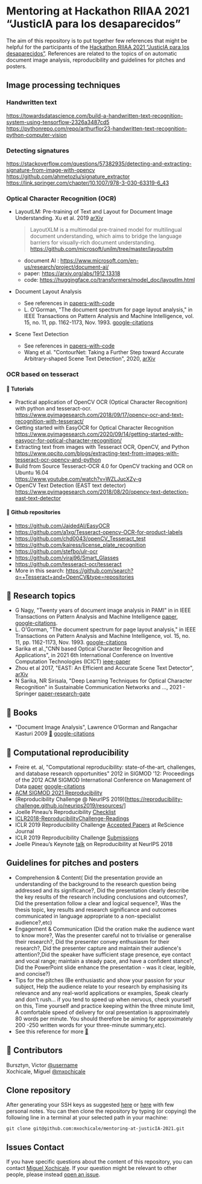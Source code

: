 # Mentoring at Hackathon RIIAA 2021 “JusticIA para los desaparecidos”
The aim of this repository is to put together few references that might be helpful for the participants of the [Hackathon RIIAA 2021 “JusticIA para los desaparecidos”](https://docs.google.com/document/d/1-4cKb-VQ6WOTmxnj1yc_pmQwYRFwmTxmf6xndlFYKmg/edit). 
References are related to the topics of on automatic document image analysis, reproducibility and guidelines for pitches and posters.

## Image processing techniques 

### Handwritten text 
https://towardsdatascience.com/build-a-handwritten-text-recognition-system-using-tensorflow-2326a3487cd5 
https://pythonrepo.com/repo/arthurflor23-handwritten-text-recognition-python-computer-vision

###  Detecting signatures 
https://stackoverflow.com/questions/57382935/detecting-and-extracting-signature-from-image-with-opencv 
https://github.com/ahmetozlu/signature_extractor 
https://link.springer.com/chapter/10.1007/978-3-030-63319-6_43 

### Optical Character Recognition (OCR)
* LayoutLM: Pre-training of Text and Layout for Document Image Understanding. Xu et al. 2019 [arXiv](https://arxiv.org/abs/1912.13318) 
  > LayoutXLM is a multimodal pre-trained model for multilingual document understanding, which aims to bridge the language barriers for visually-rich document understanding. https://github.com/microsoft/unilm/tree/master/layoutxlm
  * document AI : https://www.microsoft.com/en-us/research/project/document-ai/ 
  * paper: https://arxiv.org/abs/1912.13318
  * code: https://huggingface.co/transformers/model_doc/layoutlm.html
  
* Document Layout Analysis
  * See references in [papers-with-code](https://paperswithcode.com/task/document-layout-analysis)
  * L. O'Gorman, "The document spectrum for page layout analysis," in IEEE Transactions on Pattern Analysis and Machine Intelligence, vol. 15, no. 11, pp. 1162-1173, Nov. 1993. [google-citations](https://scholar.google.com/scholar?cites=2431160171337997771&as_sdt=2005&sciodt=0,5&hl=en)

* Scene Text Detection 
  * See references in [papers-with-code](https://paperswithcode.com/task/scene-text-detection)
  * Wang et al. "ContourNet: Taking a Further Step toward Accurate Arbitrary-shaped Scene Text Detection", 2020, [arXiv](https://arxiv.org/abs/2004.04940)
  
### OCR based on tesseract 

#### :notebook_with_decorative_cover: Tutorials 
* Practical application of OpenCV OCR (Optical Character Recognition) with python and tesseract-ocr. 
https://www.pyimagesearch.com/2018/09/17/opencv-ocr-and-text-recognition-with-tesseract/ 
* Getting started with EasyOCR for Optical Character Recognition
https://www.pyimagesearch.com/2020/09/14/getting-started-with-easyocr-for-optical-character-recognition/
* Extracting text from images with Tesseract OCR, OpenCV, and Python  
https://www.opcito.com/blogs/extracting-text-from-images-with-tesseract-ocr-opencv-and-python   
* Build from Source Tesseract-OCR 4.0 for OpenCV tracking and OCR on Ubuntu 16.04   
https://www.youtube.com/watch?v=WZLJucXZy-g    
* OpenCV Text Detection (EAST text detector)   
https://www.pyimagesearch.com/2018/08/20/opencv-text-detection-east-text-detector  

#### :octopus: Github repositories 
* https://github.com/JaidedAI/EasyOCR   
* https://github.com/a1xg/Tesseract-opencv-OCR-for-product-labels   
* https://github.com/chd0043/openCV_Tesseract_test   
* https://github.com/kairess/license_plate_recognition   
* https://github.com/stefbo/ulr-ocr    
* https://github.com/viraj96/Smart_Glasses    
* https://github.com/tesseract-ocr/tesseract   
* More in this search: https://github.com/search?q=+Tesseract+and+OpenCV&type=repositories    

## :page_with_curl: Research topics 
* G Nagy, "Twenty years of document image analysis in PAMI" in in IEEE Transactions on Pattern Analysis and Machine Intelligence [paper](https://www.ee.bgu.ac.il/~dinstein/stip2002/TwentyYearDocAnalysisPAMI.pdf), [google-citations](https://scholar.google.com/scholar?cites=18209354881365601693&as_sdt=2005&sciodt=0,5&hl=en).
* L. O'Gorman, "The document spectrum for page layout analysis," in IEEE Transactions on Pattern Analysis and Machine Intelligence, vol. 15, no. 11, pp. 1162-1173, Nov. 1993. [google-citations](https://scholar.google.com/scholar?cites=2431160171337997771&as_sdt=2005&sciodt=0,5&hl=en)
* Sarika et al.,"CNN based Optical Character Recognition and Applications", in 2021 6th International Conference on Inventive Computation Technologies (ICICT) [ieee-paper](https://ieeexplore.ieee.org/abstract/document/9358735)
* Zhou et al 2017, "EAST: An Efficient and Accurate Scene Text Detector", [arXiv](https://arxiv.org/abs/1704.03155) 
* N Sarika, NR Sirisala,  "Deep Learning Techniques for Optical Character Recognition" in Sustainable Communication Networks and ..., 2021 - Springer [paper-research-gate](https://www.researchgate.net/profile/Bapayya-Kommula/publication/348748584_An_Efficient_Energy_Management_of_Hybrid_Renewable_Energy_Sources_Based_Smart-Grid_System_Using_an_IEPC_Technique/links/60586be8a6fdccbfeaf8b25e/An-Efficient-Energy-Management-of-Hybrid-Renewable-Energy-Sources-Based-Smart-Grid-System-Using-an-IEPC-Technique.pdf#page=344)

## :green_book: Books
* "Document Image Analysis", Lawrence O’Gorman and Rangachar Kasturi 2009 [:link:](https://citeseerx.ist.psu.edu/viewdoc/download?doi=10.1.1.182.6107&rep=rep1&type=pdf) [google-citations](https://scholar.google.com/scholar?cites=15004238720478995212&as_sdt=2005&sciodt=0,5&hl=en)

## :school_satchel: Computational reproducibility  
* Freire et. al, "Computational reproducibility: state-of-the-art, challenges, and database research opportunities" 2012 in SIGMOD '12: Proceedings of the 2012 ACM SIGMOD International Conference on Management of Data [paper](http://citeseerx.ist.psu.edu/viewdoc/download?doi=10.1.1.369.8403&rep=rep1&type=pdf) [google-citations](https://scholar.google.com/scholar?cites=15216268858418305840&as_sdt=2005&sciodt=0,5&hl=en) 
* [ACM SIGMOD 2021 Reproducibility](https://reproducibility.sigmod.org/)
* (Reproducibility Challenge @ NeurIPS 2019)[https://reproducibility-challenge.github.io/neurips2019/resources/]
* Joelle Pineau’s Reproducibility [Checklist](https://www.cs.mcgill.ca/~jpineau/ReproducibilityChecklist.pdf) 
* [ICLR2018-ReproducibilityChallenge-Readings](https://www.cs.mcgill.ca/~jpineau/ICLR2018-ReproducibilityChallenge-Readings.pdf)
* ICLR 2019 Reproducibility Challenge [Accepted Papers](https://rescience.github.io/read/#volume-5-2019) at ReScience Journal
* ICLR 2019 Reproducibility Challenge [Submissions](https://github.com/reproducibility-challenge/iclr_2019/pulls) 
* Joelle Pineau’s Keynote [talk](https://www.facebook.com/nipsfoundation/videos/2120856364798049/) on Reproducibility at NeurIPS 2018 

## Guidelines for pitches and posters
* Comprehension & Content( Did the presentation provide an understanding of the background to the research question being addressed and its significance?, Did the presentation clearly describe the key results of the research including conclusions and outcomes?, Did the presentation follow a clear and logical sequence?, Was the thesis topic, key results and research significance and outcomes communicated in language appropriate to a non-specialist audience?,etc)
* Engagement & Communication (Did the oration make the audience want to know more?, Was the presenter careful not to trivialise or generalise their research?, Did the presenter convey enthusiasm for their research?, Did the presenter capture and maintain their audience's attention?,Did the speaker have sufficient stage presence, eye contact and vocal range; maintain a steady pace, and have a confident stance?, Did the PowerPoint slide enhance the presentation - was it clear, legible, and concise?) 
* Tips for the pitches (Be enthusiastic and show your passion for your subject, Help the audience relate to your research by emphasising its relevance and any real-world applications or examples, Speak clearly and don’t rush... if you tend to speed up when nervous, check yourself on this, Time yourself and practice keeping within the three minute limit, A comfortable speed of delivery for oral presentation is approximately 80 words per minute. You should therefore be aiming for approximately 200 -250 written words for your three-minute summary,etc).
* See this reference for more [:link:](https://github.com/mxochicale/3mt#presentations-will-be-judged-according-to-the-following-criteria)

## :busts_in_silhouette: Contributors 
Bursztyn, Victor [@username](https://github.com/)  
Xochicale, Miguel  [@mxochicale](https://github.com/mxochicale)

## Clone repository
After generating your SSH keys as suggested [here](https://docs.github.com/en/github/authenticating-to-github/generating-a-new-ssh-key-and-adding-it-to-the-ssh-agent) or [here](https://github.com/mxochicale/tools/blob/main/github/SSH.md) with few personal notes.
You can then clone the repository by typing (or copying) the following line in a terminal at your selected path in your machine:
```
git clone git@github.com:mxochicale/mentoring-at-justicIA-2021.git
```

## Issues Contact 
If you have specific questions about the content of this repository, you can contact 
[Miguel Xochicale](mailto:perez.xochicale@gmail.com?subject="[tools]"). 
If your question might be relevant to other people, please instead 
[open an issue](https://github.com/mxochicale/mentoring-at-justicIA-2021/issues).
